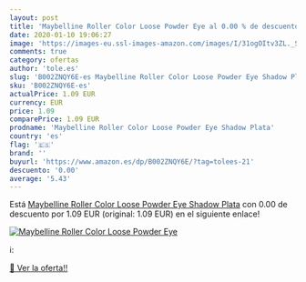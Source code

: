 ```yaml
---
layout: post
title: 'Maybelline Roller Color Loose Powder Eye al 0.00 % de descuento'
date: 2020-01-10 19:06:27
image: 'https://images-eu.ssl-images-amazon.com/images/I/31ogOItv3ZL._SL400_.jpg'
comments: true
category: ofertas
author: 'tole.es'
slug: 'B002ZNQY6E-es Maybelline Roller Color Loose Powder Eye Shadow Plata'
sku: 'B002ZNQY6E-es'
actualPrice: 1.09 EUR
currency: EUR
price: 1.09
comparePrice: 1.09 EUR
prodname: 'Maybelline Roller Color Loose Powder Eye Shadow Plata'
country: 'es'
flag: '🇪🇸'
brand: ''
buyurl: 'https://www.amazon.es/dp/B002ZNQY6E/?tag=tolees-21'
descuento: '0.00'
average: '5.43'
---
```


Está [Maybelline Roller Color Loose Powder Eye Shadow Plata](https://www.amazon.es/dp/B002ZNQY6E/?tag=tolees-21) con 0.00 de descuento por 1.09 EUR (original: 1.09 EUR) en el siguiente enlace!

[![Maybelline Roller Color Loose Powder Eye](https://images-eu.ssl-images-amazon.com/images/I/31ogOItv3ZL._SL400_.jpg)](https://www.amazon.es/dp/B002ZNQY6E/?tag=tolees-21)

ℹ️:


[🛒 Ver la oferta!!](https://www.amazon.es/dp/B002ZNQY6E/?tag=tolees-21)

